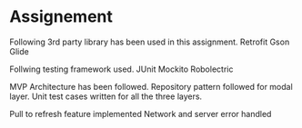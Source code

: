 # Assignement
Following 3rd party library has been used in this assignment.
Retrofit 
Gson
Glide

Follwing testing framework used.
JUnit
Mockito
Robolectric 

MVP Architecture has been followed.
Repository pattern followed for modal layer. 
Unit test cases written for all the three layers.

Pull to refresh feature implemented
Network and server error handled 

